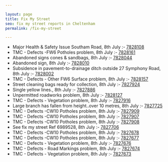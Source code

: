 ```yaml
---

layout: page
title: Fix My Street
seo: fix my street reports in Cheltenham
permalink: /fix-my-street

---
```


<!-- fix_marker starts -->

- Major Health & Safety Issue Southam Road, 8th July :- [7828108](https://www.fixmystreet.com/report/7828108)
- TMC - Defects -FW6 Potholes problem, 8th July :- [7828161](https://www.fixmystreet.com/report/7828161)
- Abandoned signs cones & sandbags, 8th July :- [7828044](https://www.fixmystreet.com/report/7828044)
- Abandoned sign, 8th July :- [7828010](https://www.fixmystreet.com/report/7828010)
- Subsidence in pavement-to-drainage ditch outside 27 Symphony Road, 8th July :- [7828002](https://www.fixmystreet.com/report/7828002)
- TMC - Defects - Other FW6  Surface problem, 8th July :- [7828157](https://www.fixmystreet.com/report/7828157)
- Street cleaning bags ready for collection, 8th July :- [7827924](https://www.fixmystreet.com/report/7827924)
- Single yellow lines., 8th July :- [7827886](https://www.fixmystreet.com/report/7827886)
- Unpermitted roadworks problem, 8th July :- [7828127](https://www.fixmystreet.com/report/7828127)
- TMC - Defects - Vegetation problem, 8th July :- [7827916](https://www.fixmystreet.com/report/7827916)
- Large branch has fallen from height..over 10 metres, 8th July :- [7827725](https://www.fixmystreet.com/report/7827725)
- TMC - Defects -CW10 Potholes problem, 8th July :- [7827909](https://www.fixmystreet.com/report/7827909)
- TMC - Defects -CW10 Potholes problem, 8th July :- [7827907](https://www.fixmystreet.com/report/7827907)
- TMC - Defects -CW10 Potholes problem, 8th July :- [7827908](https://www.fixmystreet.com/report/7827908)
- See fix my street Ref 6989528, 8th July :- [7827706](https://www.fixmystreet.com/report/7827706)
- TMC - Defects -CW10 Potholes problem, 8th July :- [7827678](https://www.fixmystreet.com/report/7827678)
- TMC - Defects -CW10 Potholes problem, 8th July :- [7827677](https://www.fixmystreet.com/report/7827677)
- TMC - Defects - Vegetation problem, 8th July :- [7827676](https://www.fixmystreet.com/report/7827676)
- TMC - Defects - Road Markings problem, 8th July :- [7827674](https://www.fixmystreet.com/report/7827674)
- TMC - Defects - Vegetation problem, 8th July :- [7827673](https://www.fixmystreet.com/report/7827673)

<!-- fix_marker ends -->